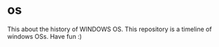# os
This about the history of WINDOWS OS.
This repository is a timeline of windows OSs. Have fun   :)
